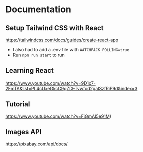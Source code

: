 # Documentation

## Setup Tailwind CSS with React
https://tailwindcss.com/docs/guides/create-react-app
- I also had to add a .env file with `WATCHPACK_POLLING=true`
- Run `npm run start` to run

## Learning React
https://www.youtube.com/watch?v=9D1x7-2FmTA&list=PL4cUxeGkcC9gZD-Tvwfod2gaISzfRiP9d&index=3 

## Tutorial 
https://www.youtube.com/watch?v=FiGmAI5e91M)

## Images API
https://pixabay.com/api/docs/

